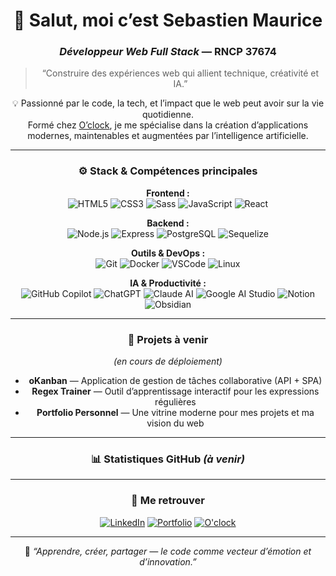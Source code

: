 <!-- 💻 Profil GitHub Pro - Sebastien Maurice -->
<!-- Inspiré du parcours O'clock / RNCP 37674 -->

<div align="center">
  
# 👋 Salut, moi c’est Sebastien Maurice  
### *Développeur Web Full Stack* — RNCP 37674  
  
> “Construire des expériences web qui allient technique, créativité et IA.”  
  
💡 Passionné par le code, la tech, et l’impact que le web peut avoir sur la vie quotidienne.  
Formé chez [O’clock](https://oclock.io/), je me spécialise dans la création d’applications modernes, maintenables et augmentées par l’intelligence artificielle.  

---

### ⚙️ Stack & Compétences principales

**Frontend :**  
![HTML5](https://img.shields.io/badge/-HTML5-E34F26?logo=html5&logoColor=white)
![CSS3](https://img.shields.io/badge/-CSS3-1572B6?logo=css3&logoColor=white)
![Sass](https://img.shields.io/badge/-Sass-CC6699?logo=sass&logoColor=white)
![JavaScript](https://img.shields.io/badge/-JavaScript-F7DF1E?logo=javascript&logoColor=black)
![React](https://img.shields.io/badge/-React-61DAFB?logo=react&logoColor=black)

**Backend :**  
![Node.js](https://img.shields.io/badge/-Node.js-339933?logo=node.js&logoColor=white)
![Express](https://img.shields.io/badge/-Express-000000?logo=express&logoColor=white)
![PostgreSQL](https://img.shields.io/badge/-PostgreSQL-4169E1?logo=postgresql&logoColor=white)
![Sequelize](https://img.shields.io/badge/-Sequelize-52B0E7?logo=sequelize&logoColor=white)

**Outils & DevOps :**  
![Git](https://img.shields.io/badge/-Git-F05032?logo=git&logoColor=white)
![Docker](https://img.shields.io/badge/-Docker-2496ED?logo=docker&logoColor=white)
![VSCode](https://img.shields.io/badge/-VSCode-007ACC?logo=visualstudiocode&logoColor=white)
![Linux](https://img.shields.io/badge/-Linux-FCC624?logo=linux&logoColor=black)

**IA & Productivité :**  
![GitHub Copilot](https://img.shields.io/badge/-GitHub%20Copilot-000000?logo=githubcopilot&logoColor=white)
![ChatGPT](https://img.shields.io/badge/-ChatGPT-74aa9c?logo=openai&logoColor=white)
![Claude AI](https://img.shields.io/badge/-Claude%20AI-ff6f61?logo=anthropic&logoColor=white)
![Google AI Studio](https://img.shields.io/badge/-Google%20AI%20Studio-4285F4?style=for-the-badge&logo=google&logoColor=white)
![Notion](https://img.shields.io/badge/-Notion-000000?logo=notion&logoColor=white)
![Obsidian](https://img.shields.io/badge/-Obsidian-483699?logo=obsidian&logoColor=white)

---

### 🚀 Projets à venir
*(en cours de déploiement)*  
- **oKanban** — Application de gestion de tâches collaborative (API + SPA)  
- **Regex Trainer** — Outil d’apprentissage interactif pour les expressions régulières  
- **Portfolio Personnel** — Une vitrine moderne pour mes projets et ma vision du web  

---

### 📊 Statistiques GitHub *(à venir)*

<!--
![Seb's GitHub Stats](https://github-readme-stats.vercel.app/api?username=sebastienmaurice&show_icons=true&theme=radical)
![Top Langs](https://github-readme-stats.vercel.app/api/top-langs/?username=sebastienmaurice&layout=compact&theme=radical)
-->

---

### 🤝 Me retrouver

[![LinkedIn](https://img.shields.io/badge/-LinkedIn-0077B5?logo=linkedin&logoColor=white)](https://linkedin.com/in/sebastien-maurice/)
[![Portfolio](https://img.shields.io/badge/-Portfolio-000000?logo=vercel&logoColor=white)](https://github.com/sebastienmaurice)
[![O'clock](https://img.shields.io/badge/-O'clock-1E1E1E?logo=oclock&logoColor=white)](https://oclock.io)

---

🧠 *“Apprendre, créer, partager — le code comme vecteur d’émotion et d’innovation.”*  
</div>
